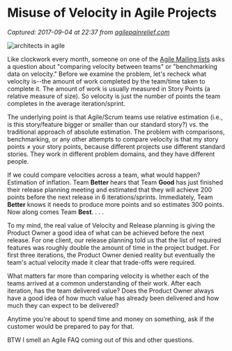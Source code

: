 # Misuse of Velocity in Agile Projects

_Captured: 2017-09-04 at 22:37 from [agilepainrelief.com](https://agilepainrelief.com/notesfromatooluser/2010/02/misuse-of-velocity-in-agile-projects.html?utm_content=buffereabf3&utm_medium=social&utm_source=twitter.com&utm_campaign=buffer#.Wa25cUebGaM)_

![architects in agile](https://3hppfzjby0g1sxwjng1f4h1c-wpengine.netdna-ssl.com/wp-content/uploads/2007/05/architects-xs.jpg)

Like clockwork every month, someone on one of the [Agile Mailing lists](http://agilepainrelief.com/notesfromatooluser/2009/06/agile-mailing-lists.html) asks a question about "comparing velocity between teams" or "benchmarking data on velocity." Before we examine the problem, let's recheck what velocity is--the amount of work completed by the team/time taken to complete it. The amount of work is usually measured in Story Points (a relative measure of size). So velocity is just the number of points the team completes in the average iteration/sprint.

The underlying point is that Agile/Scrum teams use relative estimation (i.e., is this story/feature bigger or smaller than our standard story?) vs. the traditional approach of absolute estimation. The problem with comparisons, benchmarking, or any other attempts to compare velocity is that my story points ≠ your story points, because different projects use different standard stories. They work in different problem domains, and they have different people.

If we could compare velocities across a team, what would happen? Estimation of inflation. Team **Better** hears that Team **Good** has just finished their release planning meeting and estimated that they will achieve 200 points before the next release in 6 iterations/sprints. Immediately, Team **Better** knows it needs to produce more points and so estimates 300 points. Now along comes Team **Best**. . . .

To my mind, the real value of Velocity and Release planning is giving the Product Owner a good idea of what can be achieved before the next release. For one client, our release planning told us that the list of required features was roughly double the amount of time in the project budget. For first three iterations, the Product Owner denied reality but eventually the team's actual velocity made it clear that trade-offs were required.

What matters far more than comparing velocity is whether each of the teams arrived at a common understanding of their work. After each iteration, has the team delivered value? Does the Product Owner always have a good idea of how much value has already been delivered and how much they can expect to be delivered?

Anytime you're about to spend time and money on something, ask if the customer would be prepared to pay for that.

BTW I smell an Agile FAQ coming out of this and other questions.
